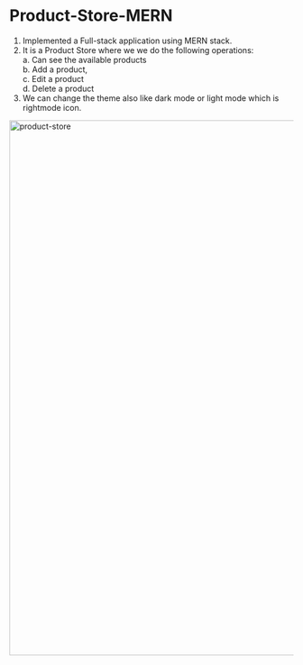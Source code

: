 # Product-Store-MERN
1. Implemented a Full-stack application using MERN stack.
2. It is a Product Store where we we do the following operations:<br />
    a. Can see the available products <br />
    b. Add a product,<br />
    c. Edit a product<br />
    d. Delete a product<br />
3. We can change the theme also like dark mode or light mode which is rightmode icon.
<img width="950" alt="product-store" src="https://github.com/user-attachments/assets/281c0751-9abe-4ce0-989d-f2b413ed7ba3" />
